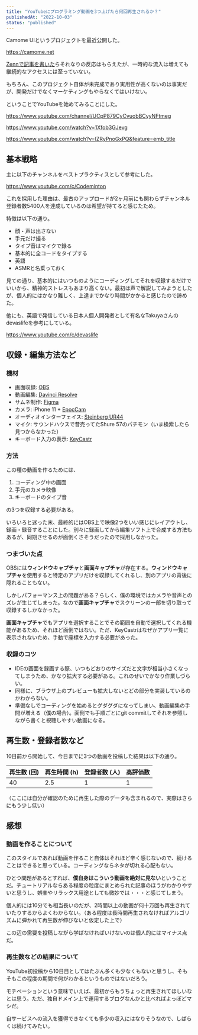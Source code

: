 ```yaml
---
title: "YouTubeにプログラミング動画を3つ上げたら何回再生されるか？"
publishedAt: "2022-10-03"
status: "published"
---
```


Camome UIというプロジェクトを最近公開した。

https://camome.net

[Zennで記事を書いた](https://zenn.dev/sabigara/articles/bed4af4543f59d)らそれなりの反応はもらえたが、一時的な流入は増えても継続的なアクセスには至っていない。

もちろん、このプロジェクト自体が未完成であり実用性が高くないのは事実だが、開発だけでなくマーケティングもやらなくてはいけない。

ということでYouTubeを始めてみることにした。

https://www.youtube.com/channel/UCpP879CyCvuobBCyyNFtmeg

https://www.youtube.com/watch?v=1Xfob3GJevg

https://www.youtube.com/watch?v=lZRyPnoGxPQ&feature=emb_title

## 基本戦略

主に以下のチャンネルをベストプラクティスとして参考にした。

https://www.youtube.com/c/Codeminton

これを採用した理由は、最古のアップロードが2ヶ月前にも関わらずチャンネル登録者数5400人を達成しているのは希望が持てると感じたため。

特徴は以下の通り。

- 顔・声は出さない
- 手元だけ撮る
- タイプ音はマイクで録る
- 基本的に全コードをタイプする
- 英語
- ASMRと名乗っておく

見ての通り、基本的にはいつものようにコーディングしてそれを収録するだけでいいから、精神的ストレスもあまり高くない。最初は声で解説してみようとしたが、個人的にはかなり難しく、上達までかなり時間がかかると感じたので諦めた。

他にも、英語で発信している日本人個人開発者として有名なTakuyaさんのdevaslifeを参考にしている。

https://www.youtube.com/c/devaslife

## 収録・編集方法など

### 機材

- 画面収録: [OBS](https://obsproject.com/)
- 動画編集: [Davinci Resolve](https://www.blackmagicdesign.com/products/davinciresolve)
- サムネ制作: [Figma](https://www.figma.com/)
- カメラ: iPhone 11 + [EpocCam](https://www.elgato.com/en/epoccam)
- オーディオインターフェイス: [Steinberg UR44](https://www.soundhouse.co.jp/products/detail/item/268679/)
- マイク: サウンドハウスで昔売ってたShure 57のパチモン（いま検索したら見つからなかった）
- キーボード入力の表示: [KeyCastr](https://github.com/keycastr/keycastr)

### 方法

この種の動画を作るためには、

1. コーディング中の画面
2. 手元のカメラ映像
3. キーボードのタイプ音

の3つを収録する必要がある。

いろいろと迷った末、最終的にはOBS上で映像2つをいい感じにレイアウトし、録画・録音することにした。別々に録画してから編集ソフト上で合成する方法もあるが、同期させるのが面倒くさそうだったので採用しなかった。

### つまづいた点

OBSには**ウィンドウキャプチャ**と**画面キャプチャ**が存在する。**ウィンドウキャプチャ**を使用すると特定のアプリだけを収録してくれるし、別のアプリの背後に隠れることもない。

しかしパフォーマンス上の問題がある？らしく、僕の環境ではカメラや音声とのズレが生じてしまった。なので**画面キャプチャ**でスクリーンの一部を切り取って収録するしかなかった。

**画面キャプチャ**でもアプリを選択することでその範囲を自動で選択してくれる機能があるため、それほど面倒ではない。ただ、KeyCastrはなぜかアプリ一覧に表示されないため、手動で座標を入力する必要があった。

### 収録のコツ

- IDEの画面を録画する際、いつもどおりのサイズだと文字が相当小さくなってしまうため、かなり拡大する必要がある。これのせいでかなり作業しづらい。
- 同様に、ブラウザ上のプレビューも拡大しないとどの部分を実装しているのかわからない。
- 準備なしでコーディングを始めるとグダグダになってしまい、動画編集の手間が増える（僕の場合）。面倒でも手順ごとにgit commitしてそれを参照しながら書くと視聴しやすい動画になる。

## 再生数・登録者数など

10日前から開始して、今日までに3つの動画を投稿した結果は以下の通り。

| 再生数 (回) | 再生時間 (h) | 登録者数 (人) | 高評価数 |
| ----------- | ------------ | ------------- | -------- |
| 40          | 2.5          | 1             | 1        |

（ここには自分が確認のために再生した際のデータも含まれるので、実際はさらにもう少し低い）

## 感想

### 動画を作ることについて

このスタイルであれば動画を作ること自体はそれほど辛く感じないので、続けることはできると思っている。コーディングならネタが切れる心配もない。

ひとつ問題があるとすれば、**僕自身はこういう動画を絶対に見ない**ということだ。チュートリアルならある程度の粒度にまとめられた記事のほうがわかりやすいと思うし、娯楽やリラックス用途としても微妙では・・・と感じてしまう。

個人的には10分でも相当長いのだが、2時間以上の動画が何十万回も再生されていたりするからよくわからない。（ある程度は長時間再生されなければアルゴリズムに弾かれて再生数が伸びないと仮定した上で）

この辺の需要を投稿しながら学ばなければいけないのは個人的にはマイナス点だ。

### 再生数などの結果について

YouTube初投稿から10日目としてはたぶん多くも少なくもないと思うし、そもそもこの程度の期間で何がわかるというものではないだろう。

モチベーションという意味でいえば、最初からもうちょっと再生されてほしいなとは思う。ただ、独自ドメイン上で運用するブログなんかと比べればよっぽどマシだ。

自サービスへの流入を獲得できなくても多少の収入にはなりそうなので、しばらくは続けてみたい。
